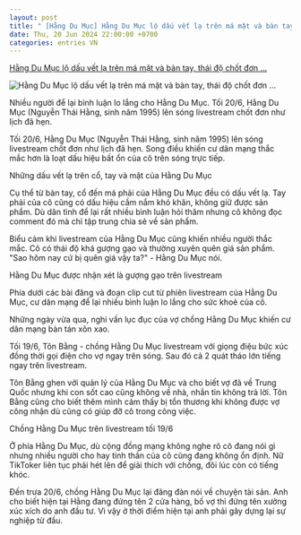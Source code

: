 ```yaml
---
layout: post
title: " [Hằng Du Mục] Hằng Du Mục lộ dấu vết lạ trên má mặt và bàn tay, thái độ chốt đơn ..."
date: Thu, 20 Jun 2024 22:00:00 +0700
categories: entries VN
---
```

[Hằng Du Mục lộ dấu vết lạ trên má mặt và bàn tay, thái độ chốt đơn ...](https://afamily.vn/hang-du-muc-lo-dau-vet-la-tren-ma-mat-va-ban-tay-thai-do-chot-don-guong-gao-giua-on-ao-chong-quat-thao-20240620205715812.chn)

![Hằng Du Mục lộ dấu vết lạ trên má mặt và bàn tay, thái độ chốt đơn ...](https://afamilycdn.com/zoom/600_315/150157425591193600/2024/6/20/avatar1718891792943-17188917934211833410143-17-0-436-800-crop-1718892111922123898949.jpg)

Nhiều người để lại bình luận lo lắng cho Hằng Du Mục. Tối 20/6, Hằng Du Mục (Nguyễn Thái Hằng, sinh năm 1995) lên sóng livestream chốt đơn như lịch đã hẹn.

Tối 20/6, Hằng Du Mục (Nguyễn Thái Hằng, sinh năm 1995) lên sóng livestream chốt đơn như lịch đã hẹn. Song điều khiến cư dân mạng thắc mắc hơn là loạt dấu hiệu bất ổn của cô trên sóng trực tiếp.

Những dấu vết lạ trên cổ, tay và mặt của Hằng Du Mục

Cụ thể từ bàn tay, cổ đến má phải của Hằng Du Mục đều có dấu vết lạ. Tay phải của cô cũng có dấu hiệu cầm nắm khó khăn, không giữ được sản phẩm. Dù dân tình để lại rất nhiều bình luận hỏi thăm nhưng cô không đọc comment đó mà chỉ tập trung chia sẻ về sản phẩm.

Biểu cảm khi livestream của Hằng Du Mục cũng khiến nhiều người thắc mắc. Cô có thái độ khá gượng gạo và thường xuyên quên giá sản phẩm. "Sao hôm nay cứ bị quên giá vậy ta?" - Hằng Du Mục nói.

Hằng Du Mục được nhận xét là gượng gạo trên livestream

Phía dưới các bài đăng và đoạn clip cut từ phiên livestream của Hằng Du Mục, cư dân mạng để lại nhiều bình luận lo lắng cho sức khoẻ của cô.

Những ngày vừa qua, nghi vấn lục đục của vợ chồng Hằng Du Mục khiến cư dân mạng bàn tán xôn xao.

Tối 19/6, Tôn Bằng - chồng Hằng Du Mục livestream với giọng điệu bức xúc đồng thời gọi điện cho vợ ngay trên sóng. Sau đó cả 2 quát tháo lớn tiếng ngay trên livestream.

Tôn Bằng ghen với quản lý của Hằng Du Mục và cho biết vợ đã về Trung Quốc nhưng khi con sốt cao cũng không về nhà, nhắn tin không trả lời. Tôn Bằng cũng cho biết thêm mình cảm thấy bị tổn thương khi không được vợ công nhận dù cũng có giúp đỡ cô trong công việc.

Chồng Hằng Du Mục trên livestream tối 19/6

Ở phía Hằng Du Mục, dù cộng đồng mạng không nghe rõ cô đang nói gì nhưng nhiều người cho hay tinh thần của cô cũng đang không ổn định. Nữ TikToker liên tục phải hét lên để giải thích với chồng, đôi lúc còn có tiếng khóc.

Đến trưa 20/6, chồng Hằng Du Mục lại đăng đàn nói về chuyện tài sản. Anh cho biết hiện tại Hằng đang đứng tên 2 cửa hàng, bố vợ thì đứng tên xưởng xúc xích do anh đầu tư. Vì vậy ở thời điểm hiện tại anh phải gây dựng lại sự nghiệp từ đầu.

